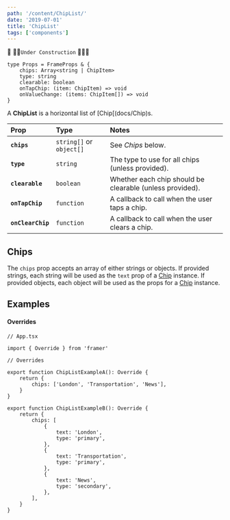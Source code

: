 ```yaml
---
path: '/content/ChipList/'
date: '2019-07-01'
title: 'ChipList'
tags: ['components']
---
```


🚧 👷‍♂️`Under Construction` 👷‍♀️🚧

```tsx
type Props = FrameProps & {
	chips: Array<string | ChipItem>
	type: string
	clearable: boolean
	onTapChip: (item: ChipItem) => void
	onValueChange: (items: ChipItem[]) => void
}
```

A **ChipList** is a horizontal list of [Chip[(docs/Chip)s.

| Prop              | Type                     | Notes                                                    |
| :---------------- | :----------------------- | :------------------------------------------------------- |
| **`chips`**       | `string[]` or `object[]` | See _Chips_ below.                                       |
| **`type`**        | `string`                 | The type to use for all chips (unless provided).         |
| **`clearable`**   | `boolean`                | Whether each chip should be clearable (unless provided). |
| **`onTapChip`**   | `function`               | A callback to call when the user taps a chip.            |
| **`onClearChip`** | `function`               | A callback to call when the user clears a chip.          |

## Chips

The `chips` prop accepts an array of either strings or objects. If provided
strings, each string will be used as the `text` prop of a [Chip]("./Chip")
instance. If provided objects, each object will be used as the props for a
[Chip]("./Chip") instance.

## Examples

#### Overrides

```tsx
// App.tsx

import { Override } from 'framer'

// Overrides

export function ChipListExampleA(): Override {
	return {
		chips: ['London', 'Transportation', 'News'],
	}
}

export function ChipListExampleB(): Override {
	return {
		chips: [
			{
				text: 'London',
				type: 'primary',
			},
			{
				text: 'Transportation',
				type: 'primary',
			},
			{
				text: 'News',
				type: 'secondary',
			},
		],
	}
}
```
